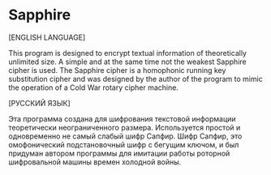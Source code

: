 # Sapphire

[ENGLISH LANGUAGE]

This program is designed to encrypt textual information of theoretically unlimited size. A simple and at the same time not the weakest Sapphire cipher is used. The Sapphire cipher is a homophonic running key substitution cipher and was designed by the author of the program to mimic the operation of a Cold War rotary cipher machine.

[РУССКИЙ ЯЗЫК]

Эта программа создана для шифрования текстовой информации теоретически неограниченного размера. Используется простой и одновременно не самый слабый шифр Сапфир. Шифр Сапфир, это омофонический подстановочный шифр с бегущим ключом, и был придуман автором программы для имитации работы роторной шифровальной машины времен холодной войны.
